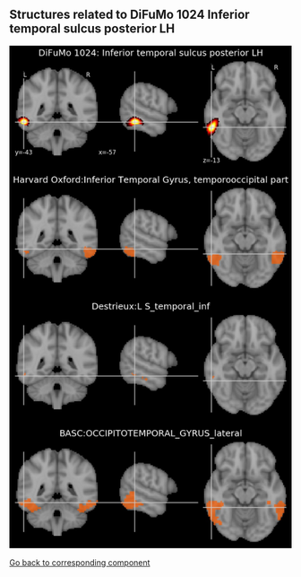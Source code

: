 


## Structures related to DiFuMo 1024 Inferior temporal sulcus posterior LH

![103](103.jpg "Structures related to DiFuMo 1024 Inferior temporal sulcus posterior LH")

[Go back to corresponding component](https://parietal-inria.github.io/DiFuMo/1024/html/103.html)